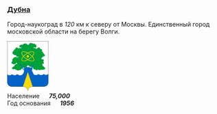 <!--2021-10-17 15:05:26-->
### [Дубна]()
Город-наукоград в *120* км к северу от Москвы. Единственный город московской области на берегу Волги.

<img src="./Dubna.svg" width="96px"><br>
Население &emsp; ***75,000*** &emsp;<br>
Год&nbsp;основания &emsp; ***1956***